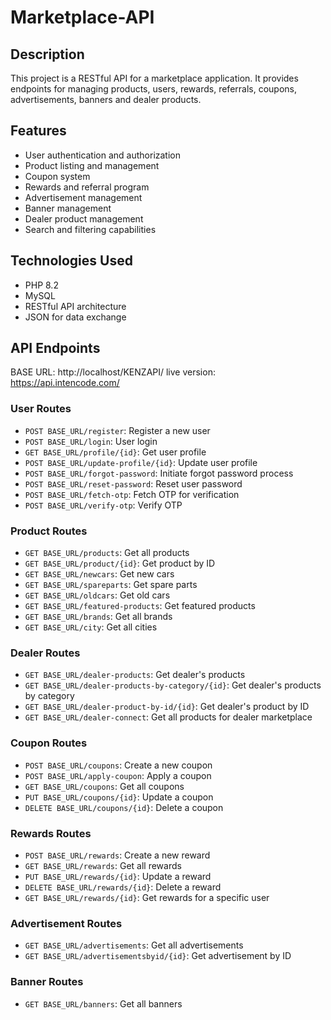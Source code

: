 # Marketplace-API

## Description
This project is a RESTful API for a marketplace application. It provides endpoints for managing products, users, rewards, referrals, coupons, advertisements, banners and dealer products.

## Features
- User authentication and authorization
- Product listing and management
- Coupon system
- Rewards and referral program
- Advertisement management
- Banner management
- Dealer product management
- Search and filtering capabilities

## Technologies Used
- PHP 8.2
- MySQL
- RESTful API architecture
- JSON for data exchange

## API Endpoints
BASE URL: http://localhost/KENZAPI/
live version: https://api.intencode.com/

### User Routes
- `POST BASE_URL/register`: Register a new user
- `POST BASE_URL/login`: User login
- `GET BASE_URL/profile/{id}`: Get user profile
- `POST BASE_URL/update-profile/{id}`: Update user profile
- `POST BASE_URL/forgot-password`: Initiate forgot password process
- `POST BASE_URL/reset-password`: Reset user password
- `POST BASE_URL/fetch-otp`: Fetch OTP for verification
- `POST BASE_URL/verify-otp`: Verify OTP

### Product Routes
- `GET BASE_URL/products`: Get all products
- `GET BASE_URL/product/{id}`: Get product by ID
- `GET BASE_URL/newcars`: Get new cars
- `GET BASE_URL/spareparts`: Get spare parts
- `GET BASE_URL/oldcars`: Get old cars
- `GET BASE_URL/featured-products`: Get featured products
- `GET BASE_URL/brands`: Get all brands
- `GET BASE_URL/city`: Get all cities

### Dealer Routes
- `GET BASE_URL/dealer-products`: Get dealer's products
- `GET BASE_URL/dealer-products-by-category/{id}`: Get dealer's products by category
- `GET BASE_URL/dealer-product-by-id/{id}`: Get dealer's product by ID
- `GET BASE_URL/dealer-connect`: Get all products for dealer marketplace

### Coupon Routes
- `POST BASE_URL/coupons`: Create a new coupon
- `POST BASE_URL/apply-coupon`: Apply a coupon
- `GET BASE_URL/coupons`: Get all coupons
- `PUT BASE_URL/coupons/{id}`: Update a coupon
- `DELETE BASE_URL/coupons/{id}`: Delete a coupon

### Rewards Routes
- `POST BASE_URL/rewards`: Create a new reward
- `GET BASE_URL/rewards`: Get all rewards
- `PUT BASE_URL/rewards/{id}`: Update a reward
- `DELETE BASE_URL/rewards/{id}`: Delete a reward
- `GET BASE_URL/rewards/{id}`: Get rewards for a specific user

### Advertisement Routes
- `GET BASE_URL/advertisements`: Get all advertisements
- `GET BASE_URL/advertisementsbyid/{id}`: Get advertisement by ID

### Banner Routes
- `GET BASE_URL/banners`: Get all banners
